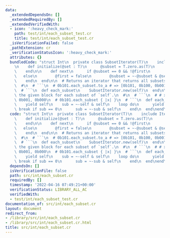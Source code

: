 ```yaml
---
data:
  _extendedDependsOn: []
  _extendedRequiredBy: []
  _extendedVerifiedWith:
  - icon: ':heavy_check_mark:'
    path: test/int/each_subset_test.cr
    title: test/int/each_subset_test.cr
  _isVerificationFailed: false
  _pathExtension: cr
  _verificationStatusIcon: ':heavy_check_mark:'
  attributes: {}
  bundledCode: "struct Int\n  private class SubsetIterator(T)\n    include Iterator(T)\n\
    \n    def initialize(@set : T)\n      @subset = T.zero.as(T)\n      @first = true\n\
    \    end\n\n    def next\n      if @subset == 0 && !@first\n        stop\n   \
    \   else\n        @first = false\n        @subset = ~-@subset & @set\n      end\n\
    \    end\n  end\n\n  # Returns an iterator that returns all subsets of `self`.\n\
    \  #\n  # ```\n  # 0b101.each_subset.to_a # => [0b101, 0b100, 0b001, 0b000]\n\
    \  # ```\n  def each_subset\n    SubsetIterator.new(self)\n  end\n\n  # Calls\
    \ the given block for each subset of `self`.\n  #\n  # ```\n  # # x = 0b101, 0b100,\
    \ 0b001, 0b000\n  # 0b101.each_subset { |x| }\n  # ```\n  def each_subset(&)\n\
    \    yield self\n    sub = ~-self & self\n    loop do\n      yield sub\n     \
    \ break if sub == 0\n      sub = ~-sub & self\n    end\n  end\nend\n"
  code: "struct Int\n  private class SubsetIterator(T)\n    include Iterator(T)\n\n\
    \    def initialize(@set : T)\n      @subset = T.zero.as(T)\n      @first = true\n\
    \    end\n\n    def next\n      if @subset == 0 && !@first\n        stop\n   \
    \   else\n        @first = false\n        @subset = ~-@subset & @set\n      end\n\
    \    end\n  end\n\n  # Returns an iterator that returns all subsets of `self`.\n\
    \  #\n  # ```\n  # 0b101.each_subset.to_a # => [0b101, 0b100, 0b001, 0b000]\n\
    \  # ```\n  def each_subset\n    SubsetIterator.new(self)\n  end\n\n  # Calls\
    \ the given block for each subset of `self`.\n  #\n  # ```\n  # # x = 0b101, 0b100,\
    \ 0b001, 0b000\n  # 0b101.each_subset { |x| }\n  # ```\n  def each_subset(&)\n\
    \    yield self\n    sub = ~-self & self\n    loop do\n      yield sub\n     \
    \ break if sub == 0\n      sub = ~-sub & self\n    end\n  end\nend\n"
  dependsOn: []
  isVerificationFile: false
  path: src/int/each_subset.cr
  requiredBy: []
  timestamp: '2022-04-16 07:49:21+00:00'
  verificationStatus: LIBRARY_ALL_AC
  verifiedWith:
  - test/int/each_subset_test.cr
documentation_of: src/int/each_subset.cr
layout: document
redirect_from:
- /library/src/int/each_subset.cr
- /library/src/int/each_subset.cr.html
title: src/int/each_subset.cr
---
```

